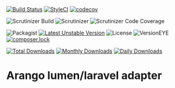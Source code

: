 [![Build Status](https://travis-ci.org/sonrac/larango.svg?branch=master)](https://travis-ci.org/sonrac/larango) 
[![StyleCI](https://styleci.io/repos/105322873/shield?branch=master&style=flat)](https://styleci.io/repos/105322873)
[![codecov](https://codecov.io/gh/sonrac/larango/branch/master/graph/badge.svg)](https://codecov.io/gh/sonrac/larango)
    
![Scrutinizer Build](https://scrutinizer-ci.com/g/sonrac/larango/badges/build.png?b=master)
![Scrutinizer](https://scrutinizer-ci.com/g/sonrac/larango/badges/quality-score.png?b=master)
![Scrutinizer Code Coverage](https://scrutinizer-ci.com/g/sonrac/larango/badges/coverage.png?b=master)


![Packagist](https://poser.pugx.org/sonrac/larango/v/stable.svg)
[![Latest Unstable Version](https://poser.pugx.org/sonrac/larango/v/unstable)](https://packagist.org/packages/sonrac/larango)
![License](https://poser.pugx.org/sonrac/larango/license.svg)
![VersionEYE](https://www.versioneye.com/user/projects/59d60bec368b0864f151d18c/badge.svg?style=flat-square)
[![composer.lock](https://poser.pugx.org/sonrac/larango/composerlock)](https://packagist.org/packages/sonrac/larango)

[![Total Downloads](https://poser.pugx.org/sonrac/larango/downloads)](https://packagist.org/packages/sonrac/larango)
[![Monthly Downloads](https://poser.pugx.org/sonrac/larango/d/monthly)](https://packagist.org/packages/sonrac/larango)
[![Daily Downloads](https://poser.pugx.org/sonrac/larango/d/daily)](https://packagist.org/packages/sonrac/larango)

# Arango lumen/laravel adapter

